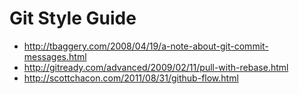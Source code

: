 # Git Style Guide

* http://tbaggery.com/2008/04/19/a-note-about-git-commit-messages.html
* http://gitready.com/advanced/2009/02/11/pull-with-rebase.html 
* http://scottchacon.com/2011/08/31/github-flow.html

